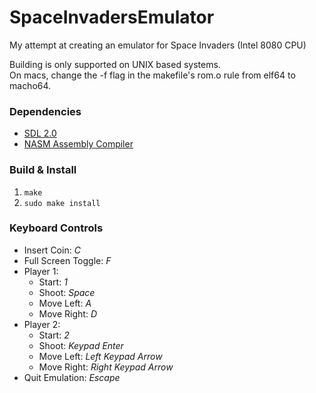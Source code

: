 # SpaceInvadersEmulator

My attempt at creating an emulator for Space Invaders (Intel 8080 CPU)

Building is only supported on UNIX based systems.  
On macs, change the -f flag in the makefile's rom.o rule from elf64 to macho64.

### Dependencies

* [SDL 2.0](https://www.libsdl.org/index.php)
* [NASM Assembly Compiler](http://www.nasm.us/)

### Build & Install

1. `make`
2. `sudo make install`

### Keyboard Controls

* Insert Coin: *C*
* Full Screen Toggle: *F*
* Player 1:
    * Start: *1*
    * Shoot: *Space*
    * Move Left: *A*
    * Move Right: *D*
* Player 2:
    * Start: *2*
    * Shoot: *Keypad Enter*
    * Move Left: *Left Keypad Arrow*
    * Move Right: *Right Keypad Arrow*
* Quit Emulation: *Escape*
